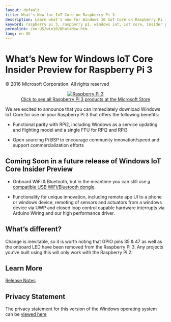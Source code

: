 ```yaml
---
layout: default
title: What's New for IoT Core on Raspberry Pi 3
description: Learn what's new for Windows 10 IoT Core on Raspberry Pi 3, the most advanced Raspberry Pi available.
keyword: raspberry pi 3, raspberry pi, windows iot, iot core, insider preview
permalink: /en-US/win10/WhatsNew.htm
lang: en-US
---
```

<h1 id="whats-new-for-windows-iot-core-insider-preview-for-raspberry-pi-3-users">What’s New for Windows IoT Core Insider Preview for Raspberry Pi 3</h1>

<p>© 2016 Microsoft Corporation. All rights reserved</p>

<p align="center"><a href="http://www.microsoftstore.com/RaspberryPi3" target="_blank"><img src="{{site.baseurl}}/Resources/images/devices/pi3withbox_web.jpg" alt="Raspberry Pi 3" class="img-responsive"><br>Click to see all Raspberry Pi 3 products at the Microsoft Store</a></p>

<p>We are excited to announce that you can immediately download Windows IoT Core for use on your Raspberry Pi 3 that offers the following benefits:</p>
<p>
<ul>
  <li>
    <p>Functional parity with RPi2, including Windows as a service updating and flighting model and a single FFU for RPi2 and RPi3</p>
  </li>
  <li>
    <p>Open sourcing Pi BSP to encourage community innovation/speed and support commercialization efforts</p>
  </li>
</ul>
</p>
<h2 id="coming-soon-in-a-future-release-of-windows-iot-core-insider-preview">Coming Soon in a future release of Windows IoT Core Insider Preview</h2>
<ul>
  <li>
    <p>Onboard WiFi &amp; Bluetooth, but in the meantime you can still use <a href="/content/en-US/win10/SupportedInterfaces.htm">a compatible USB WiFi/Bluetooth dongle</a>.</p>
  </li>
  <li>
    <p>Functionality for unique innovation, including remote app UI to a phone or windows device, remoting of sensors and actuators from a windows device via UWP and closed loop control capable hardware interrupts via Arduino Wiring and our high performance driver.</p>
  </li>
</ul>

<h2 id="whats-different">What’s different?</h2>
<p>Change is inevitable, so it is worth noting that GPIO pins 35 &amp; 47 as well as the onboard LED have been removed from the Raspberry Pi 3. Any projects you’ve built using this will only work with the Raspberry Pi 2.</p>

<h2 id="learn-more">Learn More</h2>
<p><a href="/content/en-US/win10/ReleaseNotesInsiderPreview.htm">Release Notes</a></p>

<h2 id="privacy-statement">Privacy Statement</h2>

<p>The privacy statement for this version of the Windows operating system can be <a href="http://go.microsoft.com/fwlink/?LinkId=506737" target="_blank">viewed here</a></p>